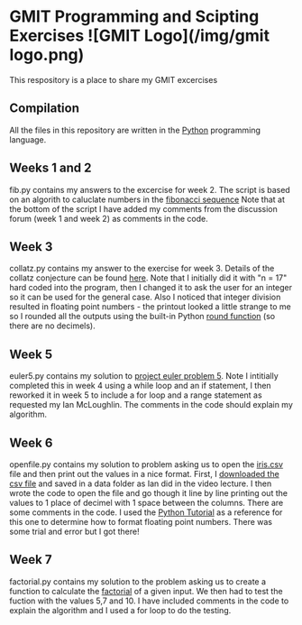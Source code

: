 # GMIT Programming and Scipting Exercises                                    ![GMIT Logo](/img/gmit logo.png)
This respository is a place to share my GMIT excercises
## Compilation
All the files in this repository are written in the [Python](https://www.python.org/) programming language.
## Weeks 1 and 2
fib.py contains my answers to the excercise for week 2. The script is based on an algorith to caluclate numbers in the [fibonacci sequence](https://en.wikipedia.org/wiki/Fibonacci_number)
Note that at the bottom of the script I have added my comments from the discussion forum (week 1 and week 2) as comments in the code.
## Week 3
collatz.py contains my answer to the exercise for week 3. Details of the collatz conjecture can be found [here](https://en.wikipedia.org/wiki/Collatz_conjecture).
Note that I initially did it with "n = 17" hard coded into the program, then I changed it to ask the user for an integer so it can be used for the general case.
Also I noticed that integer division resulted in floating point numbers - the printout looked a little strange to me so I rounded all the outputs using the built-in Python [round function](https://docs.python.org/3/library/functions.html#round) (so there are no decimels).
## Week 5
euler5.py contains my solution to [project euler problem 5](https://projecteuler.net/problem=5).
Note I intitially completed this in week 4 using a while loop and an if statement, I then reworked it in week 5 to include a for loop and a range statement as requested my Ian McLoughlin. The comments in the code should explain my algorithm.
## Week 6
openfile.py contains my solution to problem asking us to open the [iris.csv](https://en.wikipedia.org/wiki/Iris_flower_data_set) file and then print out the values in a nice format. First, I [downloaded the csv file](http://archive.ics.uci.edu/ml/datasets/Iris) and saved in a data folder as Ian did in the video lecture. I then wrote the code to open the file and go though it line by line printing out the values to 1 place of decimel with 1 space between the columns. There are some comments in the code. I used the [Python Tutorial](https://docs.python.org/3/tutorial/) as a reference for this one to determine how to format floating point numbers. There was some trial and error but I got there!
## Week 7
factorial.py contains my solution to the problem asking us to create a function to calculate the [factorial](https://en.wikipedia.org/wiki/Factorial) of a given input. We then had to test the fuction with the values 5,7 and 10. I have included comments in the code to explain the algorithm and I used a for loop to do the testing.
